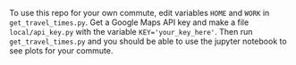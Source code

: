 To use this repo for your own commute, edit variables `HOME` and `WORK` in `get_travel_times.py`. Get a Google Maps API key and make a file `local/api_key.py` with the variable `KEY='your_key_here'`. Then run `get_travel_times.py` and you should be able to use the jupyter notebook to see plots for your commute.  